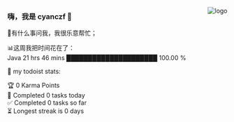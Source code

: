 <p>
  <img src="https://github-readme-stats.vercel.app/api?username=cyanczf&show_icons=true" alt="logo" align="right"
  <style="margin-bottom: 20px;" />
</p>


### 嗨，我是 cyanczf 👋

💬有什么事问我，我很乐意帮忙；

📊这周我把时间花在了：<br>
Java   21 hrs 46 mins   █████████████████████   100.00 %  <br>

🚧 my todoist stats: <br>

🏆 0 Karma Points  <br>
🌸 Completed 0 tasks today  <br>
✅ Completed 0 tasks so far  <br>
⏳ Longest streak is 0 days  <br>
